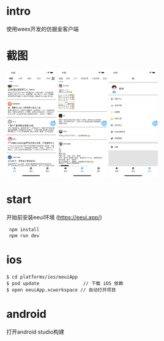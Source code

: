 # intro

使用weex开发的仿掘金客户端

# 截图

<img src="https://github.com/dajiaman/weex-juejin/blob/master/screenshots/Simulator%20Screen%20Shot%20-%20iPhone%2011%20Pro%20Max%20-%202020-04-17%20at%2016.25.01.png?raw=true" style="max-height:280px">

<img src="https://github.com/dajiaman/weex-juejin/blob/master/screenshots/Simulator%20Screen%20Shot%20-%20iPhone%2011%20Pro%20Max%20-%202020-04-17%20at%2016.25.05.png?raw=true" style="max-height:280px">

<img src="https://github.com/dajiaman/weex-juejin/blob/master/screenshots/Simulator%20Screen%20Shot%20-%20iPhone%2011%20Pro%20Max%20-%202020-04-17%20at%2016.25.08.png?raw=true" style="max-height:280px">

# start

开始前安装eeui环境 (https://eeui.app/)

```
 npm install
 npm run dev
```

# ios
```
$ cd platforms/ios/eeuiApp
$ pod update                // 下载 iOS 依赖
$ open eeuiApp.xcworkspace // 自动打开项目
```
# android
打开android studio构建




